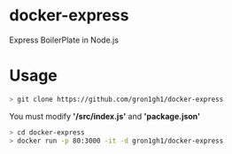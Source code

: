 # docker-express
Express BoilerPlate in Node.js

# Usage
```bash
> git clone https://github.com/gron1gh1/docker-express
```
You must modify **'/src/index.js'** and **'package.json'**
```bash
> cd docker-express
> docker run -p 80:3000 -it -d gron1gh1/docker-express
```
